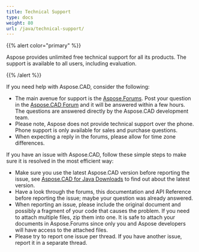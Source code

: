 ```yaml
---
title: Technical Support
type: docs
weight: 80
url: /java/technical-support/
---
```


{{% alert color="primary" %}} 

Aspose provides unlimited free technical support for all its products. The support is available to all users, including evaluation.

{{% /alert %}} 

If you need help with Aspose.CAD, consider the following:

- The main avenue for support is the [Aspose.Forums](https://forum.aspose.com/). Post your question in the [Aspose.CAD Forum](https://forum.aspose.com/c/cad) and it will be answered within a few hours. The questions are answered directly by the Aspose.CAD development team.
- Please note, Aspose does not provide technical support over the phone. Phone support is only available for sales and purchase questions.
- When expecting a reply in the forums, please allow for time zone differences.

If you have an issue with Aspose.CAD, follow these simple steps to make sure it is resolved in the most efficient way:

- Make sure you use the latest Aspose.CAD version before reporting the issue, see [Aspose.CAD for Java Downloads](http://maven.aspose.com/repository/simple/ext-release-local/com/aspose/aspose-cad/) to find out about the latest version.
- Have a look through the forums, this documentation and API Reference before reporting the issue; maybe your question was already answered.
- When reporting an issue, please include the original document and possibly a fragment of your code that causes the problem. If you need to attach multiple files, zip them into one. It is safe to attach your documents in Aspose.Forums since only you and Aspose developers will have access to the attached files.
- Please try to report one issue per thread. If you have another issue, report it in a separate thread.
